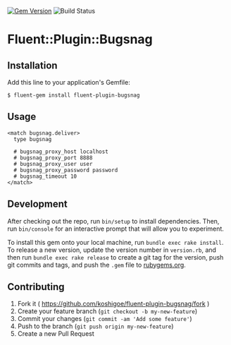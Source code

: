 [![Gem Version](https://badge.fury.io/rb/fluent-plugin-bugsnag.svg)](http://badge.fury.io/rb/fluent-plugin-bugsnag)
![Build Status](https://circleci.com/gh/koshigoe/fluent-plugin-bugsnag.svg?style=shield)

# Fluent::Plugin::Bugsnag

## Installation

Add this line to your application's Gemfile:

    $ fluent-gem install fluent-plugin-bugsnag

## Usage

```
<match bugsnag.deliver>
  type bugsnag

  # bugsnag_proxy_host localhost
  # bugsnag_proxy_port 8888
  # bugsnag_proxy_user user
  # bugsnag_proxy_password password
  # bugsnag_timeout 10
</match>
```

## Development

After checking out the repo, run `bin/setup` to install dependencies. Then, run `bin/console` for an interactive prompt that will allow you to experiment.

To install this gem onto your local machine, run `bundle exec rake install`. To release a new version, update the version number in `version.rb`, and then run `bundle exec rake release` to create a git tag for the version, push git commits and tags, and push the `.gem` file to [rubygems.org](https://rubygems.org).

## Contributing

1. Fork it ( https://github.com/koshigoe/fluent-plugin-bugsnag/fork )
2. Create your feature branch (`git checkout -b my-new-feature`)
3. Commit your changes (`git commit -am 'Add some feature'`)
4. Push to the branch (`git push origin my-new-feature`)
5. Create a new Pull Request
